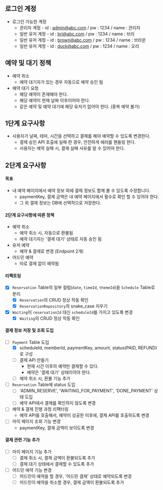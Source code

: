 ## 로그인 계정
- 로그인 가능한 계정
    - 관리자 계정 - id : admin@abc.com / pw : 1234 / name : 관리자
    - 일반 유저 계정 - id : bri@abc.com / pw : 1234 / name : 브리
    - 일반 유저 계정 - id : brown@abc.com / pw : 1234 / name : 브라운
    - 일반 유저 계정 - id : duck@abc.com / pw : 1234 / name : 오리

## 예약 및 대기 정책
- 예약 취소
  - 예약 대기자가 있는 경우 자동으로 예약 승인 됨
- 예약 대기 요청
  - 해당 예약이 존재해야 한다.
  - 해당 예약이 현재 날짜 이후이어야 한다.
  - 같은 예약 및 예약 대기에 해당 유저가 없어야 한다. (중복 예약 불가)

## 1단계 요구사항
- 사용자가 날짜, 테마, 시간을 선택하고 결제를 해야 예약할 수 있도록 변경한다.
  - 결제 승인 API 호출에 실패 한 경우, 안전하게 에러를 핸들링 한다.
  - 사용자는 예약 실패 시, 결제 실패 사유를 알 수 있어야 한다.

## 2단계 요구사항

#### 목표
- 내 예약 페이지에서 예약 정보 외에 결제 정보도 함께 볼 수 있도록 수정합니다.
  - paymentKey, 결제 금액은 내 예약 페이지에서 필수로 확인 할 수 있어야 한다.
  - 그 외 결제 정보는 DB에 선택적으로 저장한다.

#### 2단계 요구사항에 따른 정책

- 예약 취소
  - 예약 취소 시, 자동으로 환불됨
  - 예약 대기자는 '결제 대기' 상태로 자동 승인 됨
- 유저 예약
  - 예약 & 결제로 변경 (Endpoint 2개)
- 어드민 예약
  - 따로 결제 없이 예약됨

#### 리팩토링
- [x] `Reservation` Table의 일부 컬럼(`date`, `timeId`, `themeId`)을 `Schedule` Table로 분리
  - [x] `Reservation`의 CRUD 정상 작동 확인
  - [x] `ReservationRepository`의 snake_case 지우기
- [x] `Waiting`이 `reservationId` 대신 `scheduleId`를 가지고 있도록 변경
  - [x] `Waiting`의 CRUD 정상 작동 확인

#### 결제 정보 저장 및 조회 도입
- [ ] `Payment` Table 도입
  - [x] scheduleId, memberId, paymentKey, amount, status(PAID, REFUND)로 구성
  - [ ] 결제 API 만들기
    - 현재 시간 이후의 예약만 결제할 수 있다.
    - 예약은 '결제 대기' 상태이어야 한다.
  - [ ] 예약 취소 시, 환불 기능 추가
- [ ] `Reservation` Table에 status 도입
  - [ ] 'ADMIN_RESERVE', 'WAITING_FOR_PAYMENT', 'DONE_PAYMENT' 상태 도입
  - [ ] 예약 API에서 결제를 확인하지 않도록 변경
- [ ] 예약 & 결제 진행 과정 리팩터링
  - 예약 API를 호출해서, 예약이 성공한 이후에, 결제 API를 호출하도록 변경 
- [ ] 마이 페이지 조회 기능 변경
  - paymentKey, 결제 금액이 보이도록 변경

#### 결제 관련 기능 추가
- [ ] 마이 페이지 기능 추가
  - [ ] 결제 취소 시, 결제 금액이 환불되도록 추가
  - [ ] 결제 대기 상태에서 결제할 수 있도록 추가
- [ ] 어드민 예약 기능 변경
  - [ ] 어드민이 예약을 할 경우, '어드민 결제' 상태로 예약되도록 변경
  - [ ] 어드민이 예약을 취소할 경우, 결제 금액이 환불되도록 추가
